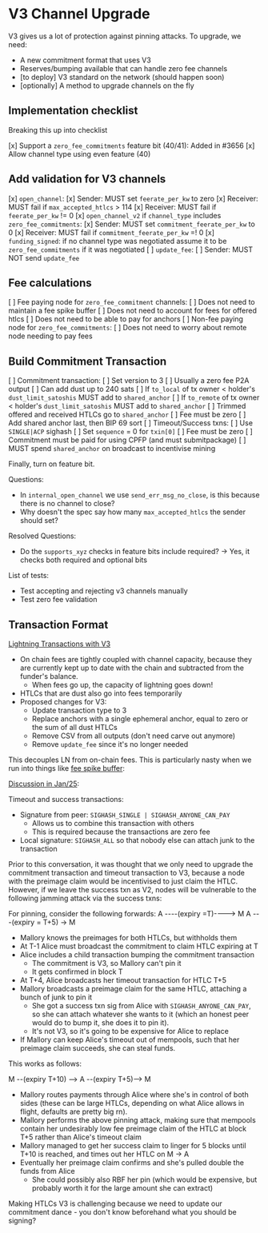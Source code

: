 # V3 Channel Upgrade

V3 gives us a lot of protection against pinning attacks. To upgrade, we
need:
- A new commitment format that uses V3
- Reserves/bumping available that can handle zero fee channels
- [to deploy] V3 standard on the network (should happen soon)
- [optionally] A method to upgrade channels on the fly

## Implementation checklist

Breaking this up into checklist

[x] Support a `zero_fee_commitments` feature bit (40/41): Added in #3656
[x] Allow channel type using even feature (40)

## Add validation for V3 channels

[x] `open_channel`:
    [x] Sender: MUST set `feerate_per_kw` to zero
    [x] Receiver: MUST fail if `max_accepted_htlcs` > 114
    [x] Receiver: MUST fail if `feerate_per_kw` != 0
[x] `open_channel_v2` if `channel_type` includes `zero_fee_commitments`:
    [x] Sender: MUST set `commitment_feerate_per_kw` to 0
    [x] Receiver: MUST fail if `commitment_feerate_per_kw` =! 0
[x] `funding_signed`: if no channel type was negotiated assume it to
    be `zero_fee_commitments` if it was negotiated
[ ] `update_fee`:
    [ ] Sender: MUST NOT send `update_fee`

## Fee calculations 

[ ] Fee paying node for `zero_fee_commitment` channels:
    [ ] Does not need to maintain a fee spike buffer
    [ ] Does not need to account for fees for offered htlcs
    [ ] Does not need to be able to pay for anchors
[ ] Non-fee paying node for `zero_fee_commitments`:
    [ ] Does not need to worry about remote node needing to pay fees

## Build Commitment Transaction

[ ] Commitment transaction:
    [ ] Set version to 3
    [ ] Usually a zero fee P2A output
    [ ] Can add dust up to 240 sats
    [ ] If `to_local` of tx owner < holder's `dust_limit_satoshis` MUST add to `shared_anchor`
    [ ] If `to_remote` of tx owner < holder's `dust_limit_satoshis` MUST add to `shared_anchor`
    [ ] Trimmed offered and received HTLCs go to `shared_anchor`
    [ ] Fee must be zero
    [ ] Add shared anchor last, then BIP 69 sort
[ ] Timeout/Success txns:
    [ ] Use `SINGLE|ACP` sighash
    [ ] Set `sequence` = 0 for `txin[0]`
    [ ] Fee must be zero
[ ] Commitment must be paid for using CPFP (and must submitpackage)
[ ] MUST spend `shared_anchor` on broadcast to incentivise mining

Finally, turn on feature bit.

Questions:
- In `internal_open_channel` we use `send_err_msg_no_close`, is this
  because there is no channel to close?
- Why doesn't the spec say how many `max_accepted_htlcs` the sender
  should set?

Resolved Questions:
- Do the `supports_xyz` checks in feature bits include required?
  -> Yes, it checks both required and optional bits

List of tests:
- Test accepting and rejecting v3 channels manually
- Test zero fee validation 

## Transaction Format

[Lightning Transactions with V3](https://delvingbitcoin.org/t/lightning-transactions-with-v3-and-ephemeral-anchors/418)
- On chain fees are tightly coupled with channel capacity, because
  they are currently kept up to date with the chain and subtracted
  from the funder's balance.
  - When fees go up, the capacity of lightning goes down!
- HTLCs that are dust also go into fees temporarily
- Proposed changes for V3:
  - Update transaction type to 3
  - Replace anchors with a single ephemeral anchor, equal to zero or
    the sum of all dust HTLCs
  - Remove CSV from all outputs (don't need carve out anymore)
  - Remove `update_fee` since it's no longer needed

This decouples LN from on-chain fees. This is particularly nasty when
we run into things like [fee spike buffer](https://github.com/lightning/bolts/pull/740):

[Discussion in Jan/25](https://github.com/lightning/bolts/issues/1221#issuecomment-2621162542):

Timeout and success transactions:
- Signature from peer: `SIGHASH_SINGLE | SIGHASH_ANYONE_CAN_PAY`
  - Allows us to combine this transaction with others
  - This is required because the transactions are zero fee
- Local signature: `SIGHASH_ALL` so that nobody else can attach junk
  to the transaction

Prior to this conversation, it was thought that we only need to upgrade
the commitment transaction and timeout transaction to V3, because a node
with the preimage claim would be incentivised to just claim the HTLC.
However, if we leave the success txn as V2, nodes will be vulnerable to
the following jamming attack via the success txns:

For pinning, consider the following forwards:
A ----(expiry =T)----> M 
A ---(expiry = T+5) -> M

* Mallory knows the preimages for both HTLCs, but withholds them
* At T-1 Alice must broadcast the commitment to claim HTLC expiring at T
* Alice includes a child transaction bumping the commitment transaction
  * The commitment is V3, so Mallory can't pin it
  * It gets confirmed in block T
* At T+4, Alice broadcasts her timeout transaction for HTLC T+5
* Mallory broadcasts a preimage claim for the same HTLC, attaching a 
  bunch of junk to pin it
  - She got a success txn sig from Alice with `SIGHASH_ANYONE_CAN_PAY`,
    so she can attach whatever she wants to it (which an honest peer
    would do to bump it, she does it to pin it).
  * It's not V3, so it's going to be expensive for Alice to replace
* If Mallory can keep Alice's timeout out of mempools, such that her 
  preimage claim succeeds, she can steal funds.

This works as follows:

M --(expiry T+10) --> A --(expiry T+5)--> M

* Mallory routes payments through Alice where she's in control of both
  sides (these can be large HTLCs, depending on what Alice allows in 
  flight, defaults are pretty big rn).
* Mallory performs the above pinning attack, making sure that mempools
  contain her undesirably low fee preimage claim of the HTLC at block
  T+5 rather than Alice's timeout claim
* Mallory managed to get her success claim to linger for 5 blocks
  until T+10 is reached, and times out her HTLC on M -> A
* Eventually her preimage claim confirms and she's pulled double the
  funds from Alice
  * She could possibly also RBF her pin (which would be expensive, but
    probably worth it for the large amount she can extract)

Making HTLCs V3 is challenging because we need to update our commitment
dance - you don't know beforehand what you should be signing?
